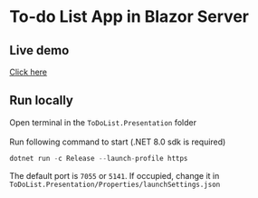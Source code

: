 # To-do List App in Blazor Server
## Live demo
<a href="https://todolistrosenberg.azurewebsites.net" target="_blank">Click here</a>
## Run locally
Open terminal in the ```ToDoList.Presentation``` folder
<br /><br />
Run following command to start (.NET 8.0 sdk is required)
```csharp
dotnet run -c Release --launch-profile https
```
The default port is ```7055``` or ```5141```. If occupied, change it in ```ToDoList.Presentation/Properties/launchSettings.json```
